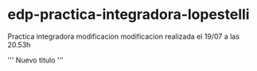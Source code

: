 # edp-practica-integradora-lopestelli
Practica integradora
modificacion
modificacion realizada el 19/07 a las 20.53h

''' Nuevo titulo '''
